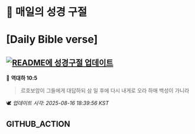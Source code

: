 # 🙏 매일의 성경 구절
# [Daily Bible verse]
## [![README에 성경구절 업데이트](https://github.com/DONGSUKA/first_test/actions/workflows/update-readme-bible.yml/badge.svg)](https://github.com/DONGSUKA/first_test/actions/workflows/update-readme-bible.yml)
<!-- START_BIBLE_VERSE -->
📖 **역대하 10:5**
> 르호보암이 그들에게 대답하되 삼 일 후에 다시 내게로 오라 하매 백성이 가니라

🕊️ _업데이트 시각: 2025-08-16 18:39:56 KST_
  <!-- END_BIBLE_VERSE -->
## GITHUB_ACTION
